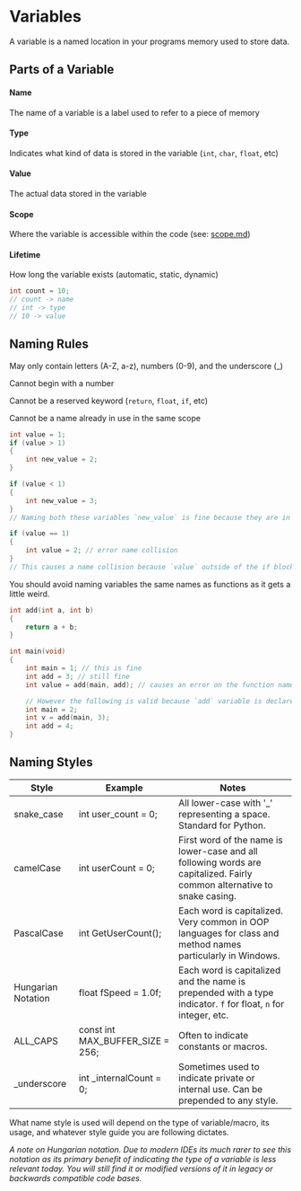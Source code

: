 # Variables
A variable is a named location in your programs memory used to store data.

## Parts of a Variable
#### Name
The name of a variable is a label used to refer to a piece of memory
#### Type
Indicates what kind of data is stored in the variable (`int`, `char`, `float`, etc)
#### Value
The actual data stored in the variable
#### Scope
Where the variable is accessible within the code (see: [scope.md](./scope.md))
#### Lifetime
How long the variable exists (automatic, static, dynamic)

```c
int count = 10;
// count -> name
// int -> type
// 10 -> value
```

## Naming Rules
May only contain letters (A-Z, a-z), numbers (0-9), and the underscore (_)

Cannot begin with a number

Cannot be a reserved keyword (`return`, `float`, `if`, etc)

Cannot be a name already in use in the same scope

```c
int value = 1;
if (value > 1)
{
    int new_value = 2;
}

if (value < 1)
{
    int new_value = 3;
}
// Naming both these variables `new_value` is fine because they are in separate scopes

if (value == 1)
{
    int value = 2; // error name collision
}
// This causes a name collision because `value` outside of the if block is visible inside of this block.
```

You should avoid naming variables the same names as functions as it gets a little weird.

```c
int add(int a, int b)
{
    return a + b;
}

int main(void)
{
    int main = 1; // this is fine
    int add = 3; // still fine
    int value = add(main, add); // causes an error on the function name

    // However the following is valid because `add` variable is declared after the function call
    int main = 2;
    int v = add(main, 3);
    int add = 4;
}
```

## Naming Styles
|Style|Example|Notes|
|-|-|-|
|snake_case| int user_count = 0;|All lower-case with '_' representing a space. Standard for Python.|
|camelCase|int userCount = 0;|First word of the name is lower-case and all following words are capitalized. Fairly common alternative to snake casing.|
|PascalCase|int GetUserCount();|Each word is capitalized. Very common in OOP languages for class and method names particularly in Windows.|
|Hungarian Notation|float fSpeed = 1.0f;|Each word is capitalized and the name is prepended with a type indicator. `f` for float, `n` for integer, etc.| 
|ALL_CAPS|const int MAX_BUFFER_SIZE = 256;| Often to indicate constants or macros.|
|_underscore|int _internalCount = 0;| Sometimes used to indicate private or internal use. Can be prepended to any style.|

What name style is used will depend on the type of variable/macro, its usage, and whatever style guide you are following dictates.

*A note on Hungarian notation. Due to modern IDEs its much rarer to see this notation as its primary benefit of indicating the type of a variable is less relevant today. You will still find it or modified versions of it in legacy or backwards compatible code bases.*